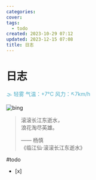 ```yaml
---
categories: 
cover: 
tags:
  - todo
created: 2023-10-29 07:12
updated: 2023-12-15 07:08
title: 日志
---
```

# 日志


<font color="#4bacc6">🌫  轻雾 气温：+7°C 风力：↖7km/h</font>

![bing](https://cn.bing.com/th?id=OHR.LakeKochelsee_ZH-CN0004970986_1920x1080.jpg)

> 滚滚长江东逝水，  
> 浪花淘尽英雄。  
> 
> —— 杨慎  
> 《临江仙·滚滚长江东逝水》


#todo 
- [x] 


